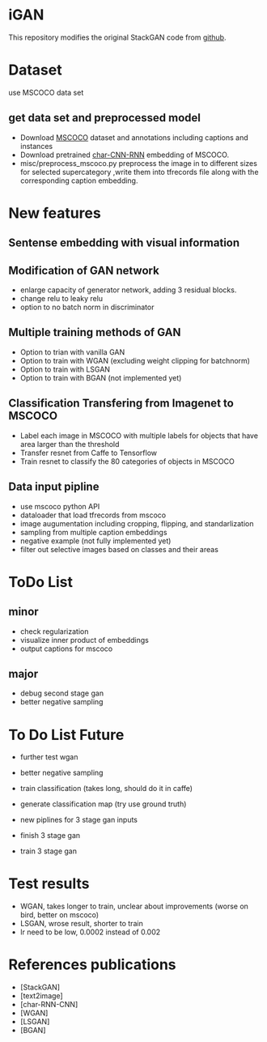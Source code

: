 # iGAN

This repository modifies the original StackGAN code from
[github](https://github.com/hanzhanggit/StackGAN).


# Dataset
use MSCOCO data set
## get data set and preprocessed model
- Download [MSCOCO](http://mscoco.org/dataset/#overview) dataset and annotations including captions and instances
- Download pretrained [char-CNN-RNN](https://github.com/reedscot/icml2016) embedding of MSCOCO.
- misc/preprocess_mscoco.py preprocess the image in to different sizes
for selected supercategory
,write them into tfrecords file along with the corresponding caption embedding.


# New features

## Sentense embedding with visual information

## Modification of GAN network
- enlarge capacity of generator network, adding 3 residual blocks.
- change relu to leaky relu
- option to no batch norm in discriminator

## Multiple training methods of GAN
- Option to trian with vanilla GAN
- Option to train with WGAN (excluding weight clipping for batchnorm)
- Option to train with LSGAN
- Option to train with BGAN (not implemented yet)

## Classification Transfering from Imagenet to MSCOCO
- Label each image in MSCOCO with multiple labels for objects that have area larger than the threshold
- Transfer resnet from Caffe to Tensorflow
- Train resnet to classify the 80 categories of objects in MSCOCO

## Data input pipline
- use mscoco python API
- dataloader that load tfrecords from mscoco
- image augumentation including cropping, flipping, and standarlization
- sampling from multiple caption embeddings
- negative example (not fully implemented yet)
- filter out selective images based on classes and their areas

<!-- potential other data set, not as good
yelp data set
visual genome data set
 -->

# ToDo List
## minor
- check regularization
- visualize inner product of embeddings
- output captions for mscoco


## major
- debug second stage gan
- better negative sampling

# To Do List Future

- further test wgan
- better negative sampling

- train classification (takes long, should do it in caffe)
- generate classification map (try use ground truth)
- new piplines for 3 stage gan inputs 
- finish 3 stage gan
- train 3 stage gan

# Test results
- WGAN, takes longer to train, unclear about improvements (worse on bird, better on mscoco)
- LSGAN, wrose result, shorter to train
- lr need to be low, 0.0002 instead of 0.002

# References publications
- [StackGAN]
- [text2image]
- [char-RNN-CNN]
- [WGAN]
- [LSGAN]
- [BGAN]

<!-- 
things to correct:
2_stage_1 wgan config not specify nobatchnorm, it use default large instead -->


<!-- 
# retest things!

lr rate not loaded need to used load

# scope things down to class generation instead of text generation?

# questions:

- regularization?


- own implementation
error possible discriminator variable sharing


- gate gradients -->


<!-- 
notes:

deconv may cause patterns, resize is better
 -->